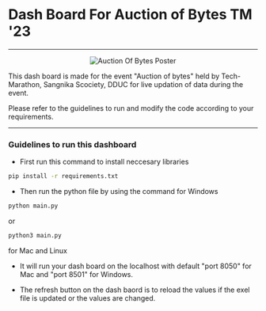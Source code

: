 # Dash Board For Auction of Bytes TM '23

---
<center>
<img src = "https://d8it4huxumps7.cloudfront.net/uploads/images/opportunity/gallery/63d1772543ffc_auction_of_bytes.png?d=1200x700" alt = "Auction Of Bytes Poster">
</center>

This dash board is made for the event "Auction of bytes" held by Tech-Marathon, Sangnika Scociety, DDUC for live updation of data during the event.

Please refer to the guidelines to run and modify the code according to your requirements.

---

### Guidelines to run this dashboard
- First run this command to install neccesary libraries 
```bash
pip install -r requirements.txt
```

- Then run the python file by using the command for Windows
```bash
python main.py
```
or 
```bash
python3 main.py
```
for Mac and Linux 

- It will run your dash board on the localhost with default "port 8050" for Mac and "port 8501" for Windows.

- The refresh button on the dash baord is to reload the values if the exel file is updated or the values are changed.
